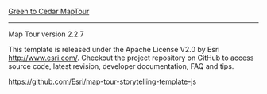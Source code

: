 [Green to Cedar MapTour](http://altaprojects.net/greentocedar/)

______

Map Tour version 2.2.7

This template is released under the Apache License V2.0 by Esri http://www.esri.com/.
Checkout the project repository on GitHub to access source code, latest revision, developer documentation, FAQ and tips.

https://github.com/Esri/map-tour-storytelling-template-js
